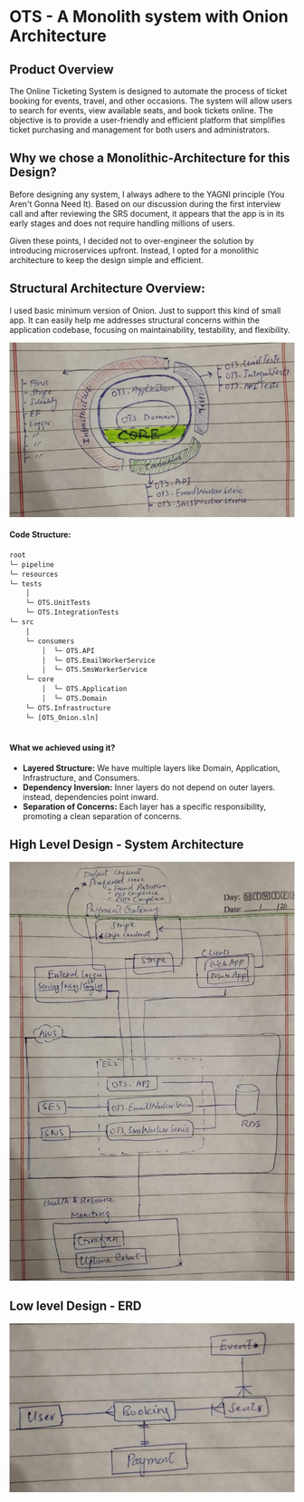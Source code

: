 # OTS - A Monolith system with Onion Architecture

## Product Overview

The Online Ticketing System is designed to automate the process of ticket booking for events, travel, and other occasions. The system will allow users to search for events, view available seats, and book tickets online. The objective is to provide a user-friendly and efficient platform that simplifies ticket purchasing and management for both users and administrators.

## Why we chose a Monolithic-Architecture for this Design?
Before designing any system, I always adhere to the YAGNI principle (You Aren't Gonna Need It). Based on our discussion during the first interview call and after reviewing the SRS document, it appears that the app is in its early stages and does not require handling millions of users.

Given these points, I decided not to over-engineer the solution by introducing microservices upfront. Instead, I opted for a monolithic architecture to keep the design simple and efficient.

## Structural Architecture Overview: 
I used basic minimum version of Onion. Just to support this kind of small app. It can easily help me addresses structural concerns within the application codebase, focusing on maintainability, testability, and flexibility.

![System Diagram](./resources/OnionArch.jpg)

#### Code Structure:

```txt
root
└─ pipeline  
└─ resources  
└─ tests
	│
	└─ OTS.UnitTests
	└─ OTS.IntegrationTests
└─ src
	│   
	└─ consumers
		│  └─ OTS.API
		│  └─ OTS.EmailWorkerService
		│  └─ OTS.SmsWorkerService	
	└─ core
		│  └─ OTS.Application
		│  └─ OTS.Domain
	└─ OTS.Infrastructure
	└─ [OTS_Onion.sln]
	
```

#### What we achieved using it?

- **Layered Structure:** 
	We have multiple layers like Domain, Application, Infrastructure, and Consumers.
- **Dependency Inversion:** 
	Inner layers do not depend on outer layers. instead, dependencies point inward.
- **Separation of Concerns:** 
	Each layer has a specific responsibility, promoting a clean separation of concerns.

## High Level Design - System Architecture 

![System Diagram](./resources/SystemArch.jpg)


## Low level Design - ERD

![System Diagram](./resources/ERD.jpg)
